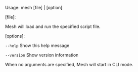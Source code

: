 Usage: mesh [file] | [option]


[file]:

Mesh will load and run the specified script file.


[options]:

`--help`                         Show this help message

`--version`                      Show version information


When no arguments are specified, Mesh will start in CLI mode.
